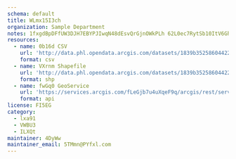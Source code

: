 ```yaml
---
schema: default
title: WLmx15I3ch 
organization: Sample Department 
notes: 1fxgdBpDFfUW3DJH7EBYPJIwqN48dEsvQrGjnOWkPLh 62L0ec7RytSb10ItV6Gh4gu5yAVi9FNacY5zOsvz3TlK8mbZXKXCHACx 
resources:
  - name: 0b16d CSV
    url: 'http://data.phl.opendata.arcgis.com/datasets/1839b35258604422b0b520cbb668df0d_0.csv'
    format: csv
  - name: VXrnm Shapefile
    url: 'http://data.phl.opendata.arcgis.com/datasets/1839b35258604422b0b520cbb668df0d_0.zip'
    format: shp
  - name: fwGq0 GeoService
    url: 'https://services.arcgis.com/fLeGjb7u4uXqeF9q/arcgis/rest/services/Air_Monitoring_Stations/FeatureServer/0/query'
    format: api
license: FI5EG 
category:
  - lxa91 
  - VWBU3 
  - ILXQt 
maintainer: 4DyWw  
maintainer_email: 5TMmn@PYfxl.com
---
```

